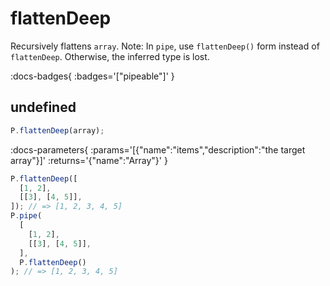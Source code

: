 # flattenDeep

Recursively flattens `array`.
Note: In `pipe`, use `flattenDeep()` form instead of `flattenDeep`. Otherwise, the inferred type is lost.

:docs-badges{ :badges='["pipeable"]' }


## undefined

```js [light]
P.flattenDeep(array);
```

:docs-parameters{ :params='[{"name":"items","description":"the target array"}]' :returns='{"name":"Array"}' }

```js
P.flattenDeep([
  [1, 2],
  [[3], [4, 5]],
]); // => [1, 2, 3, 4, 5]
P.pipe(
  [
    [1, 2],
    [[3], [4, 5]],
  ],
  P.flattenDeep()
); // => [1, 2, 3, 4, 5]
```